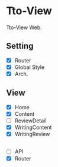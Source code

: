 # Tto-View

Tto-View Web.

## Setting

- [x] Router
- [x] Global Style
- [x] Arch.

## View

- [x] Home
- [x] Content
- [ ] ReviewDetail
- [x] WritingContent
- [x] WritingReview

## 

- [ ] API
- [x] Router
